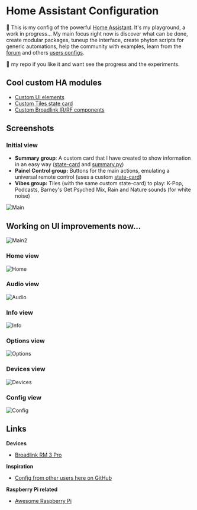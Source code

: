 # Home Assistant Configuration

:house_with_garden: This is my config of the powerful [Home Assistant](https://home-assistant.io/). It's my playground, a work in progress... My main focus right now is discover what can be done, create modular packages, tuneup the interface, create phyton scripts for generic automations, help the community with examples, learn from the [forum](https://community.home-assistant.io/latest) and others [users configs](https://github.com/search?o=desc&q=topic%3Ahome-assistant-config&s=stars&type=Repositories).

:star2: my repo if you like it and want see the progress and the experiments.


## Cool custom HA modules
* [Custom UI elements](https://github.com/andrey-git/home-assistant-custom-ui)
* [Custom Tiles state card](https://github.com/c727/home-assistant-tiles)
* [Custom Broadlink IR/RF components](https://github.com/vpnmaster/homeassistant-custom-components)


## Screenshots

### Initial view
* **Summary group**: A custom card that I have created to show information in an easy way ([state-card](https://github.com/maattdiy/home-assistant-config/blob/master/www/custom_ui/state-card-value_only.html) and [summary.py](https://github.com/maattdiy/home-assistant-config/blob/master/python_scripts/summary.py))
* **Painel Control group:** Buttons for the main actions, emulating a universal remote control (uses a custom [state-card](https://community.home-assistant.io/t/custom-ui-button-panel/29513))
* **Vibes group:** Tiles (with the same custom state-card) to play: K-Pop, Podcasts, Barney's Get Psyched Mix, Rain and Nature sounds (for white noise)

![Main](https://github.com/maattdiy/home-assistant-config/raw/master/screenshots/main.png)

## Working on UI improvements now...

![Main2](https://github.com/maattdiy/home-assistant-config/raw/master/screenshots/main2.png)

### Home view
![Home](https://github.com/maattdiy/home-assistant-config/raw/master/screenshots/home.png)

### Audio view
![Audio](https://github.com/maattdiy/home-assistant-config/raw/master/screenshots/audio.png)

### Info view
![Info](https://github.com/maattdiy/home-assistant-config/raw/master/screenshots/info.png)

### Options view
![Options](https://github.com/maattdiy/home-assistant-config/raw/master/screenshots/options.png)

### Devices view
![Devices](https://github.com/maattdiy/home-assistant-config/raw/master/screenshots/devices.png)

### Config view
![Config](https://github.com/maattdiy/home-assistant-config/raw/master/screenshots/config.png)


## Links

**Devices**
* [Broadlink RM 3 Pro](http://www.ibroadlink.com/rm/)


**Inspiration**
* [Config from other users here on GitHub](https://github.com/search?o=desc&q=topic%3Ahome-assistant-config&s=stars&type=Repositories)

**Raspberry Pi related**
* [Awesome Raspberry Pi](https://github.com/thibmaek/awesome-raspberry-pi)
